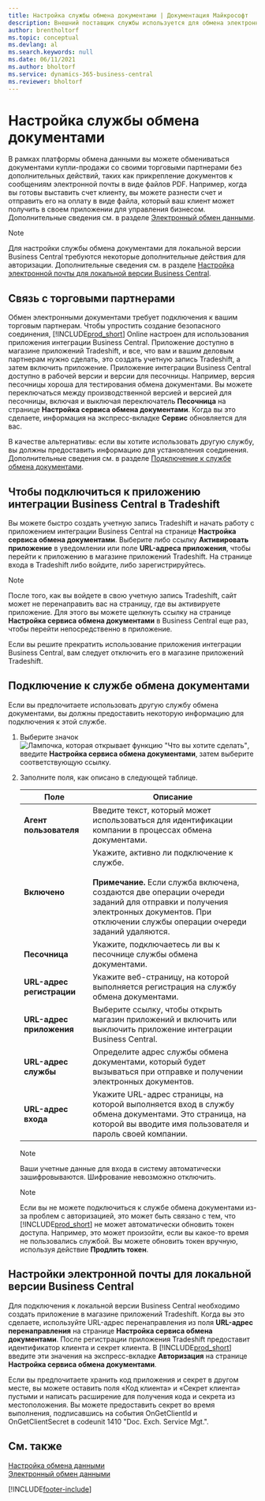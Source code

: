 ```yaml
---
title: Настройка службы обмена документами | Документация Майкрософт
description: Внешний поставщик службы используется для обмена электронными документами с деловыми партнерами.
author: brentholtorf
ms.topic: conceptual
ms.devlang: al
ms.search.keywords: null
ms.date: 06/11/2021
ms.author: bholtorf
ms.service: dynamics-365-business-central
ms.reviewer: bholtorf
---
```

# Настройка службы обмена документами

В рамках платформы обмена данными вы можете обмениваться документами купли-продажи со своими торговыми партнерами без дополнительных действий, таких как прикрепление документов к сообщениям электронной почты в виде файлов PDF. Например, когда вы готовы выставить счет клиенту, вы можете разнести счет и отправить его на оплату в виде файла, который ваш клиент может получить в своем приложении для управления бизнесом. Дополнительные сведения см. в разделе [Электронный обмен данными](across-data-exchange.md).

> [!NOTE]
> Для настройки службы обмена документами для локальной версии Business Central требуются некоторые дополнительные действия для авторизации. Дополнительные сведения см. в разделе [Настройка электронной почты для локальной версии Business Central](#settings-for-business-central-on-premises).

## Связь с торговыми партнерами

Обмен электронными документами требует подключения к вашим торговым партнерам. Чтобы упростить создание безопасного соединения, [!INCLUDE[prod_short](includes/prod_short.md)] Online настроен для использования приложения интеграции Business Central. Приложение доступно в магазине приложений Tradeshift, и все, что вам и вашим деловым партнерам нужно сделать, это создать учетную запись Tradeshift, а затем включить приложение. Приложение интеграции Business Central доступно в рабочей версии и версии для песочницы. Например, версия песочницы хороша для тестирования обмена документами. Вы можете переключаться между производственной версией и версией для песочницы, включая и выключая переключатель **Песочница** на странице **Настройка сервиса обмена документами**. Когда вы это сделаете, информация на экспресс-вкладке **Сервис** обновляется для вас.

В качестве альтернативы: если вы хотите использовать другую службу, вы должны предоставить информацию для установления соединения. Дополнительные сведения см. в разделе [Подключение к службе обмена документами](across-how-to-set-up-a-document-exchange-service.md#to-connect-to-a-document-exchange-service).

## Чтобы подключиться к приложению интеграции Business Central в Tradeshift

Вы можете быстро создать учетную запись Tradeshift и начать работу с приложением интеграции Business Central на странице **Настройка сервиса обмена документами**. Выберите либо ссылку **Активировать приложение** в уведомлении или поле **URL-адреса приложения**, чтобы перейти к приложению в магазине приложений Tradeshift. На странице входа в Tradeshift либо войдите, либо зарегистрируйтесь.

> [!NOTE]
> После того, как вы войдете в свою учетную запись Tradeshift, сайт может не перенаправить вас на страницу, где вы активируете приложение. Для этого вы можете щелкнуть ссылку на странице **Настройка сервиса обмена документами** в Business Central еще раз, чтобы перейти непосредственно в приложение.

Если вы решите прекратить использование приложения интеграции Business Central, вам следует отключить его в магазине приложений Tradeshift. 

## Подключение к службе обмена документами

Если вы предпочитаете использовать другую службу обмена документами, вы должны предоставить некоторую информацию для подключения к этой службе.

1. Выберите значок ![Лампочка, которая открывает функцию "Что вы хотите сделать"](media/ui-search/search_small.png "Что вы хотите сделать"), введите **Настройка сервиса обмена документами**, затем выберите соответствующую ссылку.  
2. Заполните поля, как описано в следующей таблице.  

    |Поле|Описание|  
    |---------------------------------|---------------------------------------|  
    |**Агент пользователя**|Введите текст, который может использоваться для идентификации компании в процессах обмена документами.|  
    |**Включено**|Укажите, активно ли подключение к службе.<br><br> **Примечание.** Если служба включена, создаются две операции очереди заданий для отправки и получения электронных документов. При отключении службы операции очереди заданий удаляются.|  
    |**Песочница**|Укажите, подключаетесь ли вы к песочнице службы обмена документами.|
    |**URL-адрес регистрации**|Укажите веб-страницу, на которой выполняется регистрация на службу обмена документами.|  
    |**URL-адрес приложения**|Выберите ссылку, чтобы открыть магазин приложений и включить или выключить приложение интеграции Business Central.|
    |**URL-адрес службы**|Определите адрес службы обмена документами, который будет вызываться при отправке и получении электронных документов.|  
    |**URL-адрес входа**|Укажите URL-адрес страницы, на которой выполняется вход в службу обмена документами. Это страница, на которой вы вводите имя пользователя и пароль своей компании.|  
    
    > [!NOTE]  
    > Ваши учетные данные для входа в систему автоматически зашифровываются. Шифрование невозможно отключить.

    > [!NOTE]
    > Если вы не можете подключиться к службе обмена документами из-за проблем с авторизацией, это может быть связано с тем, что [!INCLUDE[prod_short](includes/prod_short.md)] не может автоматически обновить токен доступа. Например, это может произойти, если вы какое-то время не пользовались службой. Вы можете обновить токен вручную, используя действие **Продлить токен**.

## Настройки электронной почты для локальной версии Business Central

Для подключения к локальной версии Business Central необходимо создать приложение в магазине приложений Tradeshift. Когда вы это сделаете, используйте URL-адрес перенаправления из поля **URL-адрес перенаправления** на странице **Настройка сервиса обмена документами**. После регистрации приложения Tradeshift предоставит идентификатор клиента и секрет клиента. В [!INCLUDE[prod_short](includes/prod_short.md)] введите эти значения на экспресс-вкладке **Авторизация** на странице **Настройка сервиса обмена документами**.

Если вы предпочитаете хранить код приложения и секрет в другом месте, вы можете оставить поля «Код клиента» и «Секрет клиента» пустыми и написать расширение для получения кода и секрета из местоположения. Вы можете предоставить секрет во время выполнения, подписавшись на события OnGetClientId и OnGetClientSecret в codeunit 1410 "Doc. Exch. Service Mgt.".

## См. также

[Настройка обмена данными](across-set-up-data-exchange.md)  
[Электронный обмен данными](across-data-exchange.md)


[!INCLUDE[footer-include](includes/footer-banner.md)]
